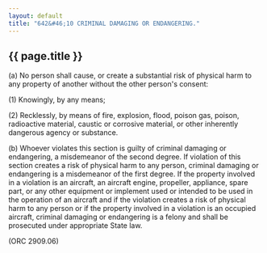 ```yaml
---
layout: default
title: "642&#46;10 CRIMINAL DAMAGING OR ENDANGERING."
---
```


{{ page.title }}
----------------

(a) No person shall cause, or create a substantial risk of physical harm to any property of another without the other person's consent:

(1) Knowingly, by any means;

(2) Recklessly, by means of fire, explosion, flood, poison gas, poison, radioactive material, caustic or corrosive material, or other inherently dangerous agency or substance.

(b) Whoever violates this section is guilty of criminal damaging or endangering, a misdemeanor of the second degree. If violation of this section creates a risk of physical harm to any person, criminal damaging or endangering is a misdemeanor of the first degree. If the property involved in a violation is an aircraft, an aircraft engine, propeller, appliance, spare part, or any other equipment or implement used or intended to be used in the operation of an aircraft and if the violation creates a risk of physical harm to any person or if the property involved in a violation is an occupied aircraft, criminal damaging or endangering is a felony and shall be prosecuted under appropriate State law.

(ORC 2909.06)